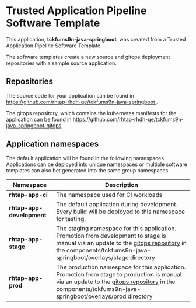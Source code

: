# Trusted Application Pipeline Software Template

This application, **tckfums9n-java-springboot**, was created from a Trusted Application Pipeline Software Template.

The software templates create a new source and gitops deployment repositories with a sample source application. 

## Repositories

The source code for your application can be found in [https://github.com/rhtap-rhdh-qe/tckfums9n-java-springboot ](https://github.com/rhtap-rhdh-qe/tckfums9n-java-springboot ).
 
The gitops repository, which contains the kubernetes manifests for the application can be found in 
[https://github.com/rhtap-rhdh-qe/tckfums9n-java-springboot-gitops ](https://github.com/rhtap-rhdh-qe/tckfums9n-java-springboot-gitops ) 

## Application namespaces 

The default application will be found in the following namespaces. Applications can be deployed into unique namespaces or multiple software templates can also bet generated into the same group namespaces.  

|  Namespace   |  Description   |  
| -------- | -------- |
| **rhtap-app-ci** | The namespace used for CI workloads |
| **rhtap-app-development** | The default application during development. Every build will be deployed to this namespace for testing. |
| **rhtap-app-stage** | The staging namespace for this application. Promotion from development to stage is manual via an update to the [gitops repository](https://github.com/rhtap-rhdh-qe/tckfums9n-java-springboot-gitops ) in the components/tckfums9n-java-springboot/overlays/stage directory |
| **rhtap-app-prod** | The production namespace for this application. Promotion from stage to production is manual via an update to the [gitops repository](https://github.com/rhtap-rhdh-qe/tckfums9n-java-springboot-gitops ) in the components/tckfums9n-java-springboot/overlays/prod directory |